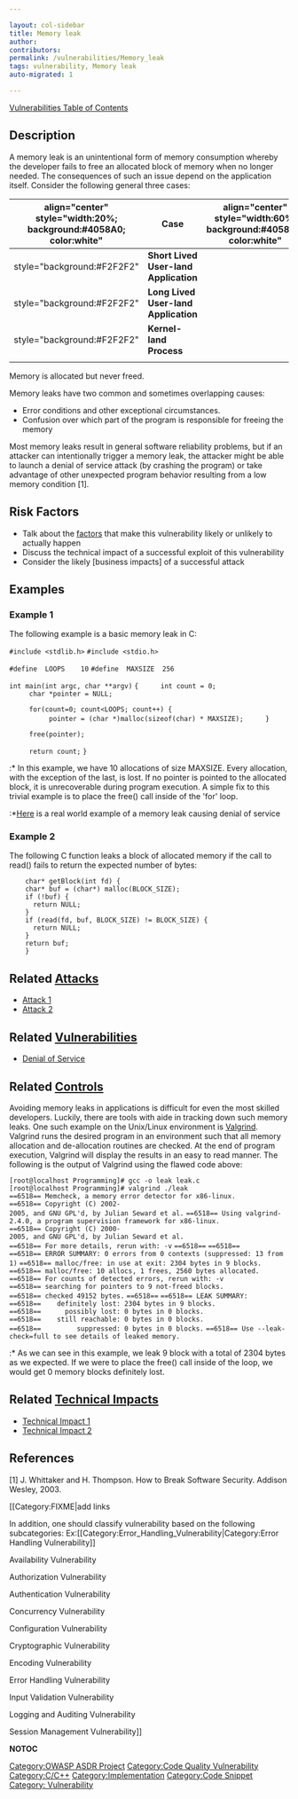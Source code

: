 ```yaml
---

layout: col-sidebar
title: Memory leak
author: 
contributors: 
permalink: /vulnerabilities/Memory_leak
tags: vulnerability, Memory leak
auto-migrated: 1

---
```


[Vulnerabilities Table of Contents](ASDR_TOC_Vulnerabilities "wikilink")

## Description

A memory leak is an unintentional form of memory consumption whereby the
developer fails to free an allocated block of memory when no longer
needed. The consequences of such an issue depend on the application
itself. Consider the following general three cases:

| align="center" style="width:20%; background:\#4058A0; color:white" | Case                                  | align="center" style="width:60%; background:\#4058A0; color:white" | Description of Consequence  |
| ------------------------------------------------------------------ | ------------------------------------- | ------------------------------------------------------------------ | --------------------------- |
| style="background:\#F2F2F2"                                        | **Short Lived User-land Application** |                                                                    | style="background:\#F2F2F2" |
| style="background:\#F2F2F2"                                        | **Long Lived User-land Application**  |                                                                    | style="background:\#F2F2F2" |
| style="background:\#F2F2F2"                                        | **Kernel-land Process**               |                                                                    | style="background:\#F2F2F2" |
|                                                                    |                                       |                                                                    |                             |

Memory is allocated but never freed.

Memory leaks have two common and sometimes overlapping causes:

  - Error conditions and other exceptional circumstances.
  - Confusion over which part of the program is responsible for freeing
    the memory

Most memory leaks result in general software reliability problems, but
if an attacker can intentionally trigger a memory leak, the attacker
might be able to launch a denial of service attack (by crashing the
program) or take advantage of other unexpected program behavior
resulting from a low memory condition \[1\].

## Risk Factors

  - Talk about the [factors](OWASP_Risk_Rating_Methodology "wikilink")
    that make this vulnerability likely or unlikely to actually happen
  - Discuss the technical impact of a successful exploit of this
    vulnerability
  - Consider the likely \[business impacts\] of a successful attack

## Examples

### Example 1

The following example is a basic memory leak in C:

`#include <stdlib.h>`
`#include <stdio.h>`

`#define  LOOPS    10`
`#define  MAXSIZE  256`

`int main(int argc, char **argv)`
`{`
`     int count = 0;`
`     char *pointer = NULL;`

`     for(count=0; count<LOOPS; count++) {`
`          pointer = (char *)malloc(sizeof(char) * MAXSIZE);`
`     }`

`     free(pointer);`

`     return count;`
`}`

:\* In this example, we have 10 allocations of size MAXSIZE. Every
allocation, with the exception of the last, is lost. If no pointer is
pointed to the allocated block, it is unrecoverable during program
execution. A simple fix to this trivial example is to place the free()
call inside of the 'for' loop.

:\*[Here](http://www.securiteam.com/securitynews/5ZP0M1PIUI.html) is a
real world example of a memory leak causing denial of service

### Example 2

The following C function leaks a block of allocated memory if the call
to read() fails to return the expected number of bytes:

```
    char* getBlock(int fd) {
    char* buf = (char*) malloc(BLOCK_SIZE);
    if (!buf) {
      return NULL;
    }
    if (read(fd, buf, BLOCK_SIZE) != BLOCK_SIZE) {
      return NULL;
    }
    return buf;
    }
```

## Related [Attacks](Attacks "wikilink")

  - [Attack 1](Attack_1 "wikilink")
  - [Attack 2](Attack_2 "wikilink")

## Related [Vulnerabilities](Vulnerabilities "wikilink")

  - [Denial of Service](Denial_of_Service "wikilink")

## Related [Controls](Controls "wikilink")

Avoiding memory leaks in applications is difficult for even the most
skilled developers. Luckily, there are tools with aide in tracking down
such memory leaks. One such example on the Unix/Linux environment is
[Valgrind](http://valgrind.org/). Valgrind runs the desired program in
an environment such that all memory allocation and de-allocation
routines are checked. At the end of program execution, Valgrind will
display the results in an easy to read manner. The following is the
output of Valgrind using the flawed code above:

`[root@localhost Programming]# gcc -o leak leak.c`
`[root@localhost Programming]# valgrind ./leak`
`==6518== Memcheck, a memory error detector for x86-linux.`
`==6518== Copyright (C) 2002-2005, and GNU GPL'd, by Julian Seward et al.`
`==6518== Using valgrind-2.4.0, a program supervision framework for x86-linux.`
`==6518== Copyright (C) 2000-2005, and GNU GPL'd, by Julian Seward et al.`
`==6518== For more details, rerun with: -v`
`==6518==`
`==6518==`
`==6518== ERROR SUMMARY: 0 errors from 0 contexts (suppressed: 13 from 1)`
`==6518== malloc/free: in use at exit: 2304 bytes in 9 blocks.`
`==6518== malloc/free: 10 allocs, 1 frees, 2560 bytes allocated.`
`==6518== For counts of detected errors, rerun with: -v`
`==6518== searching for pointers to 9 not-freed blocks.`
`==6518== checked 49152 bytes.`
`==6518==`
`==6518== LEAK SUMMARY:`
`==6518==    definitely lost: 2304 bytes in 9 blocks.`
`==6518==      possibly lost: 0 bytes in 0 blocks.`
`==6518==    still reachable: 0 bytes in 0 blocks.`
`==6518==         suppressed: 0 bytes in 0 blocks.`
`==6518== Use --leak-check=full to see details of leaked memory.`

:\* As we can see in this example, we leak 9 block with a total of 2304
bytes as we expected. If we were to place the free() call inside of the
loop, we would get 0 memory blocks definitely lost.

## Related [Technical Impacts](Technical_Impacts "wikilink")

  - [Technical Impact 1](Technical_Impact_1 "wikilink")
  - [Technical Impact 2](Technical_Impact_2 "wikilink")

## References

\[1\] J. Whittaker and H. Thompson. How to Break Software Security.
Addison Wesley, 2003.

\[\[Category:FIXME|add links

In addition, one should classify vulnerability based on the following
subcategories:
Ex:\[\[Category:Error_Handling_Vulnerability|Category:Error Handling
Vulnerability\]\]

Availability Vulnerability

Authorization Vulnerability

Authentication Vulnerability

Concurrency Vulnerability

Configuration Vulnerability

Cryptographic Vulnerability

Encoding Vulnerability

Error Handling Vulnerability

Input Validation Vulnerability

Logging and Auditing Vulnerability

Session Management Vulnerability\]\]

__NOTOC__

[Category:OWASP ASDR Project](Category:OWASP_ASDR_Project "wikilink")
[Category:Code Quality
Vulnerability](Category:Code_Quality_Vulnerability "wikilink")
[Category:C/C++](Category:C/C++ "wikilink")
[Category:Implementation](Category:Implementation "wikilink")
[Category:Code Snippet](Category:Code_Snippet "wikilink") [Category:
Vulnerability](Category:_Vulnerability "wikilink")